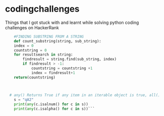 # codingchallenges
Things that I got stuck with and learnt while solving python coding challenges on HackerRank



``` python
    #FINDING SUBSTRING FROM A STRING
    def count_substring(string, sub_string):
    index = 0
    countstring = 0
    for resultsearch in string:
        findresult = string.find(sub_string, index)
        if findresult > -1:
            countstring = countstring +1
            index = findresult+1
    return(countstring)
    
    

  # any() Returns True if any item in an iterable object is true, all() Returns True if all items in an iterable object are true
    s = "qA2"
    print(any(c.isalnum() for c in s))
    print(any(c.isalpha() for c in s))```
  
  
